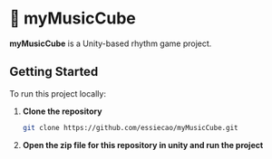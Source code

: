 # 🎵 myMusicCube

**myMusicCube** is a Unity-based rhythm game project.

## Getting Started

To run this project locally:

1. **Clone the repository**
   ```bash
   git clone https://github.com/essiecao/myMusicCube.git

1. **Open the zip file for this repository in unity and run the project**
